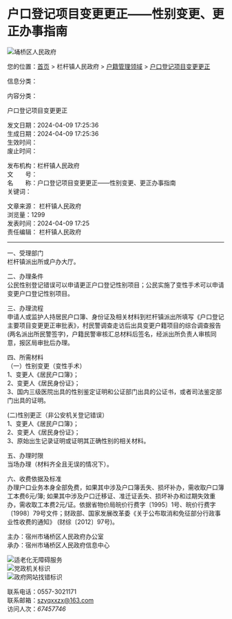 # 户口登记项目变更更正——性别变更、更正办事指南

![埇桥区人民政府](/group1/M00/07/E5/Cpc8Vl_1DSCAdpH4AABGg0Vr0hY699.png)

您的位置：[首页](/index.html) > 栏杆镇人民政府 > [户籍管理领域](/grassroots/column/6623519?catId=1019031) > [户口登记项目变更更正](/grassroots/column/6623519?catId=1019081)

信息分类：

内容分类：

户口登记项目变更更正

发文日期：2024-04-09 17:25:36  
生成日期：2024-04-09 17:25:36  
生效时间：  
废止时间：  

发布机构：栏杆镇人民政府  
文  号：  
名  称：户口登记项目变更更正——性别变更、更正办事指南  
关键词：

文章来源： 栏杆镇人民政府   
浏览量：1299  
发表时间：2024-04-09 17:25  
责任编辑： 栏杆镇人民政府  

---

一、受理部门  
栏杆镇派出所或户办大厅。

二、办理条件  
公民性别登记错误可以申请更正户口登记性别项目；公民实施了变性手术可以申请变更户口登记性别项目。

三、办理流程  
申请人或监护人持居民户口簿、身份证及相关材料到栏杆镇派出所填写《户口登记主要项目变更更正审批表》，村民警调查走访后出具变更户籍项目的综合调查报告(两名派出所民警签字)，户籍民警审核汇总材料后签名，经派出所负责人审核同意，报区局审批后办理。

四、所需材料  
（一）性别变更（变性手术）  
1、变更人《居民户口簿》；  
2、变更人《居民身份证》；  
3、国内三级医院出具的性别鉴定证明和公证部门出具的公证书，或者司法鉴定部门出具的证明。

(二)性别更正（非公安机关登记错误）  
1、变更人《居民户口簿》；  
2、变更人《居民身份证》；  
3、原始出生记录证明或证明其正确性别的相关材料。

五、办理时限  
当场办理（材料齐全且无误的情况下）。

六、收费依据及标准  
办理户口业务本身全部免费，如果其中涉及户口簿丢失、损坏补办，需收取户口簿工本费6元/簿; 如果其中涉及户口迁移证、准迁证丢失、损坏补办和过期失效重办，需收取工本费2元/证。依据省物价局皖价行费字〔1995〕1号、皖价行费字〔1998〕79号文件；财政部、国家发展改革委《关于公布取消和免征部分行政事业性收费的通知》 (财综〔2012〕97号)。

主办：宿州市埇桥区人民政府办公室  
承办：宿州市埇桥区人民政府信息中心  

![适老化无障碍服务](/_res/images/img-oldage.gif)  
![党政机关标识](/assets/images/gov_red.png)  
![政府网站找错标识](/assets/images/jiucuo.png?v=3413020023)  

联系电话：0557-3021171  
联系邮箱：szyqxxzx@163.com  
访问人次：_67457746_  
<!-- tcd_original_link https://www.szyq.gov.cn/grassroots/6623519/149934961.html -->
